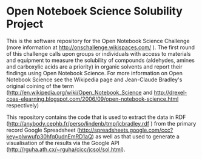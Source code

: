 # Open Noteboek Science Solubility Project

This is the software repository for the Open Notebook Science Challenge (more information at
http://onschallenge.wikispaces.com/ ). The first round of this challenge calls upon groups or
individuals with access to materials and equipment to measure the solubility of compounds 
(aldehydes, amines and carboxylic acids are a priority) in organic solvents and report their
findings using Open Notebook Science. For more information on Open Notebook Science see the
Wikipedia page and Jean-Claude Bradley's original coining of the term 
(http://en.wikipedia.org/wiki/Open_Notebook_Science and
http://drexel-coas-elearning.blogspot.com/2006/09/open-notebook-science.html respectively)

This repository contains the code that is used to extract the data in RDF 
(http://anybody.cephb.fr/perso/lindenb/tmp/jcbradley.rdf ) from the primary record Google
Spreadsheet  (http://spreadsheets.google.com/ccc?key=plwwufp30hfq0udnEmRD1aQ) as well as that
used to generate a visualisation of the results via the Google API
(http://rguha.ath.cx/~rguha/cicc/jcsol/sol.html).
